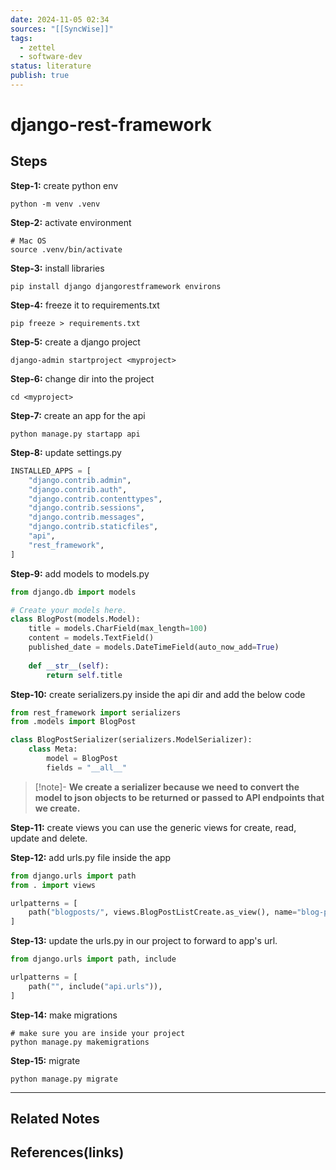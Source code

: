 ```yaml
---
date: 2024-11-05 02:34
sources: "[[SyncWise]]"
tags:
  - zettel
  - software-dev
status: literature
publish: true
---
```

# django-rest-framework

## Steps 
**Step-1:** create python env 
```
python -m venv .venv
```

**Step-2:** activate environment
```
# Mac OS
source .venv/bin/activate  
```

**Step-3:** install libraries
```
pip install django djangorestframework environs
```

**Step-4:** freeze it to requirements.txt
```
pip freeze > requirements.txt
```

**Step-5:** create a django project 
```
django-admin startproject <myproject>
```

**Step-6:** change dir into the project 
```
cd <myproject>
```

**Step-7:** create an app for the api 
```
python manage.py startapp api
```

**Step-8:** update settings.py
```python
INSTALLED_APPS = [
    "django.contrib.admin",
    "django.contrib.auth",
    "django.contrib.contenttypes",
    "django.contrib.sessions",
    "django.contrib.messages",
    "django.contrib.staticfiles",
    "api",
    "rest_framework",
]
```

**Step-9:** add models to models.py 
```python 
from django.db import models

# Create your models here.
class BlogPost(models.Model):
    title = models.CharField(max_length=100)
    content = models.TextField()
    published_date = models.DateTimeField(auto_now_add=True)
    
    def __str__(self):
        return self.title
```

**Step-10:** create serializers.py inside the api dir and add the below code
```python
from rest_framework import serializers
from .models import BlogPost

class BlogPostSerializer(serializers.ModelSerializer):
    class Meta:
        model = BlogPost
        fields = "__all__"
```

> [!note]-
> **We create a serializer because we need to convert the model to json objects to be returned or passed to API endpoints that we create.**

**Step-11:** create views you can use the generic views for create, read, update and delete.

**Step-12:** add urls.py file inside the app
```python
from django.urls import path
from . import views

urlpatterns = [
    path("blogposts/", views.BlogPostListCreate.as_view(), name="blog-post-list-create"),
]
```

**Step-13:** update the urls.py in our project to forward to app's url.
```python
from django.urls import path, include

urlpatterns = [
    path("", include("api.urls")),
]
```

**Step-14:** make migrations 
```
# make sure you are inside your project
python manage.py makemigrations
```

**Step-15:** migrate 
```
python manage.py migrate 
```


---
## Related Notes

## References(links)
